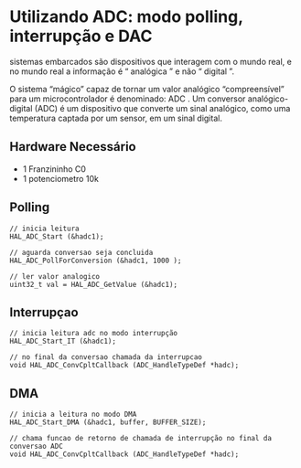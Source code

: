 # Utilizando ADC: modo polling, interrupção e DAC

sistemas embarcados são dispositivos que interagem com o mundo real, e no mundo real a informação é “ analógica ” e não “ digital ”.

O sistema “mágico” capaz de tornar um valor analógico “compreensível” para um microcontrolador é denominado: ADC . Um conversor analógico-digital (ADC) é um dispositivo que converte um sinal analógico, como uma temperatura captada por um sensor, em um sinal digital.


## Hardware Necessário

- 1 Franzininho C0
- 1 potenciometro 10k


## Polling
```
// inicia leitura
HAL_ADC_Start (&hadc1);

// aguarda conversao seja concluida
HAL_ADC_PollForConversion (&hadc1, 1000 );

// ler valor analogico
uint32_t val = HAL_ADC_GetValue (&hadc1);

```
## Interrupçao
```
// inicia leitura adc no modo interrupção
HAL_ADC_Start_IT (&hadc1);

// no final da conversao chamada da interrupcao
void HAL_ADC_ConvCpltCallback (ADC_HandleTypeDef *hadc);

```
## DMA

```
// inicia a leitura no modo DMA
HAL_ADC_Start_DMA (&hadc1, buffer, BUFFER_SIZE);

// chama funcao de retorno de chamada de interrupção no final da conversao ADC
void HAL_ADC_ConvCpltCallback (ADC_HandleTypeDef *hadc);


```